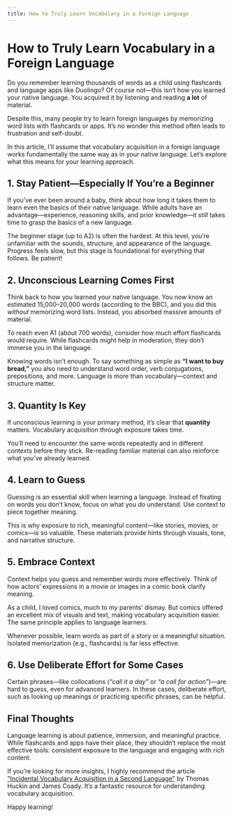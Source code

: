 ```yaml
---
title: How to Truly Learn Vocabulary in a Foreign Language
---
```


# How to Truly Learn Vocabulary in a Foreign Language

Do you remember learning thousands of words as a child using flashcards and
language apps like Duolingo? Of course not—this isn’t how you learned your
native language. You acquired it by listening and reading
**a lot** of material.

Despite this, many people try to learn foreign languages by memorizing word
lists with flashcards or apps. It’s no wonder this method often leads to
frustration and self-doubt.

In this article, I’ll assume that vocabulary acquisition in a foreign language
works fundamentally the same way as in your native language. Let’s explore
what this means for your learning approach.

## 1. Stay Patient—Especially If You’re a Beginner

If you’ve ever been around a baby, think about how long it takes them to learn
even the basics of their native language. While adults have an
advantage—experience, reasoning skills, and prior knowledge—it
_still_ takes time to grasp the basics of a new language.

The beginner stage (up to A2) is often the hardest. At this level, you’re
unfamiliar with the sounds, structure, and appearance of the language.
Progress feels slow, but this stage is foundational for everything that
follows. Be patient!

## 2. Unconscious Learning Comes First

Think back to how you learned your native language. You now know an estimated
15,000–20,000 words (according to the BBC), and you did this
_without_ memorizing word lists. Instead, you absorbed massive amounts
of material.

To reach even A1 (about 700 words), consider how much effort flashcards would
require. While flashcards might help in moderation, they don’t immerse you in
the language.

Knowing words isn’t enough. To say something as simple as
**“I want to buy bread,”** you also need to understand word
order, verb conjugations, prepositions, and more. Language is more than
vocabulary—context and structure matter.

## 3. Quantity Is Key

If unconscious learning is your primary method, it’s clear that
**quantity** matters. Vocabulary acquisition through exposure
takes time.

You’ll need to encounter the same words repeatedly and in different contexts
before they stick. Re-reading familiar material can also reinforce what you’ve
already learned.

## 4. Learn to Guess

Guessing is an essential skill when learning a language. Instead of fixating
on words you don’t know, focus on what you
_do_ understand. Use context to piece together meaning.

This is why exposure to rich, meaningful content—like stories, movies, or
comics—is so valuable. These materials provide hints through visuals, tone,
and narrative structure.

## 5. Embrace Context

Context helps you guess and remember words more effectively. Think of how
actors’ expressions in a movie or images in a comic book clarify meaning.

As a child, I loved comics, much to my parents’ dismay. But comics offered an
excellent mix of visuals and text, making vocabulary acquisition easier. The
same principle applies to language learners.

Whenever possible, learn words as part of a story or a meaningful situation.
Isolated memorization (e.g., flashcards) is far less effective.

## 6. Use Deliberate Effort for Some Cases

Certain phrases—like collocations (_“call it a day”_ or
_“a call for action”_)—are hard to guess, even for advanced learners.
In these cases, deliberate effort, such as looking up meanings or practicing
specific phrases, can be helpful.

## Final Thoughts

Language learning is about patience, immersion, and meaningful practice. While
flashcards and apps have their place, they shouldn’t replace the most
effective tools: consistent exposure to the language and engaging with rich
content.

If you’re looking for more insights, I highly recommend the article ["Incidental Vocabulary Acquisition in a Second Language"](https://www.cambridge.org/core/journals/studies-in-second-language-acquisition/article/abs/incidental-vocabulary-acquisition-in-a-second-language/8843680A0DD18CDA6B264C6A2D421F25) by Thomas Huckin and James Coady. It’s a fantastic resource for understanding vocabulary acquisition.

Happy learning!
